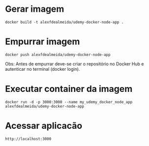 # Gerar imagem
`docker build -t alexfdealmeida/udemy-docker-node-app .`

# Empurrar imagem
`docker push alexfdealmeida/udemy-docker-node-app`

Obs: Antes de empurrar deve-se criar o repositório no Docker Hub e autenticar no terminal (docker login).

# Executar container da imagem
`docker run -d -p 3000:3000 --name my_udemy_docker_node_app alexfdealmeida/udemy-docker-node-app`

# Acessar aplicacão
`http://localhost:3000`